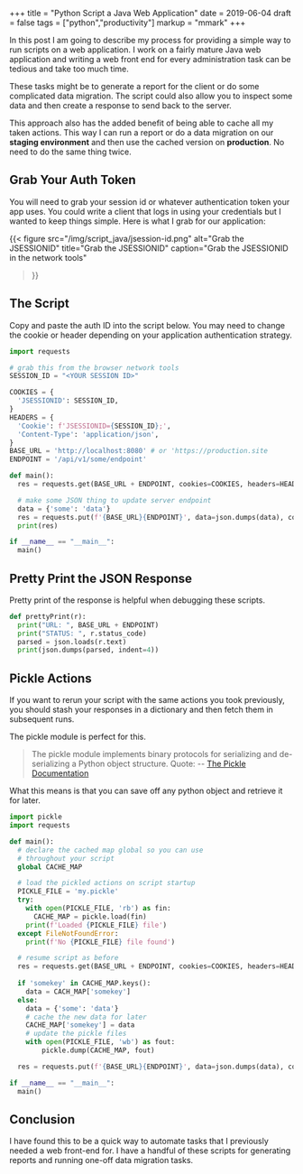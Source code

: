 +++
title = "Python Script a Java Web Application"
date = 2019-06-04
draft = false
tags = ["python","productivity"]
markup = "mmark"
+++

In this post I am going to describe my process for providing a simple way to run scripts on a web application. I work on a fairly mature Java web application and writing a web front end for every administration task can be tedious and take too much time.

These tasks might be to generate a report for the client or do some complicated data migration. The script could also allow you to inspect some data and then create a response to send back to the server.

This approach also has the added benefit of being able to cache all my taken actions. This way I can run a report or do a data migration on our **staging environment** and then use the cached version on **production**. No need to do the same thing twice.

## Grab Your Auth Token

You will need to grab your session id or whatever authentication token your app uses. You could write a client that logs in using your credentials but I wanted to keep things simple. Here is what I grab for our application:

{{< figure
  src="/img/script_java/jsession-id.png"
  alt="Grab the JSESSIONID"
  title="Grab the JSESSIONID"
  caption="Grab the JSESSIONID in the network tools"
>}}

## The Script

Copy and paste the auth ID into the script below. You may need to change the cookie or header depending on your application authentication strategy.

```python
import requests

# grab this from the browser network tools
SESSION_ID = "<YOUR SESSION ID>"

COOKIES = {
  'JSESSIONID': SESSION_ID,
}
HEADERS = {
  'Cookie': f'JSESSIONID={SESSION_ID};',
  'Content-Type': 'application/json',
}
BASE_URL = 'http://localhost:8080' # or 'https://production.site
ENDPOINT = '/api/v1/some/endpoint'

def main():
  res = requests.get(BASE_URL + ENDPOINT, cookies=COOKIES, headers=HEADERS)

  # make some JSON thing to update server endpoint
  data = {'some': 'data'}
  res = requests.put(f'{BASE_URL}{ENDPOINT}', data=json.dumps(data), cookies=COOKIES, headers=HEADERS)
  print(res)

if __name__ == "__main__":
  main()
```

## Pretty Print the JSON Response

Pretty print of the response is helpful when debugging these scripts.

```python
def prettyPrint(r):
  print("URL: ", BASE_URL + ENDPOINT)
  print("STATUS: ", r.status_code)
  parsed = json.loads(r.text)
  print(json.dumps(parsed, indent=4))
```

## Pickle Actions

If you want to rerun your script with the same actions you took previously, you should stash your responses in a dictionary and then fetch them in subsequent runs.

The pickle module is perfect for this.

> The pickle module implements binary protocols for serializing and de-serializing a Python object structure.
Quote: -- [The Pickle Documentation](https://docs.python.org/3.5/library/pickle.html)

What this means is that you can save off any python object and retrieve it for later.

```python
import pickle
import requests

def main():
  # declare the cached map global so you can use
  # throughout your script
  global CACHE_MAP

  # load the pickled actions on script startup 
  PICKLE_FILE = 'my.pickle'
  try:
    with open(PICKLE_FILE, 'rb') as fin:
      CACHE_MAP = pickle.load(fin)
    print(f'Loaded {PICKLE_FILE} file')
  except FileNotFoundError:
    print(f'No {PICKLE_FILE} file found')

  # resume script as before
  res = requests.get(BASE_URL + ENDPOINT, cookies=COOKIES, headers=HEADERS)
  
  if 'somekey' in CACHE_MAP.keys():
    data = CACH_MAP['somekey']
  else:
    data = {'some': 'data'}
    # cache the new data for later
    CACHE_MAP['somekey'] = data
    # update the pickle files
    with open(PICKLE_FILE, 'wb') as fout:
        pickle.dump(CACHE_MAP, fout)

  res = requests.put(f'{BASE_URL}{ENDPOINT}', data=json.dumps(data), cookies=COOKIES, headers=HEADERS)

if __name__ == "__main__":
  main()
```

## Conclusion

I have found this to be a quick way to automate tasks that I previously needed a web front-end for. I have a handful of these scripts for generating reports and running one-off data migration tasks.

